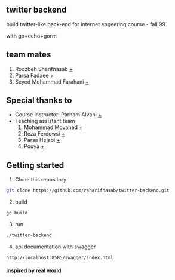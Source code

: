 



## twitter backend
build twitter-like back-end for internet engeering course - fall 99

with go+echo+gorm

## team mates

1. Roozbeh Sharifnasab [+](github.com/rsharifnasab)
2. Parsa Fadaee [+](github.com/ParsaFadaei)
3. Seyed Mohammad Farahani [+](github.com/SeyedMohammadFarahani)

## Special thanks to

-   Course instructor: Parham Alvani [+](github.com/1995parham)
-   Teaching assistant team
    1. Mohammad Movahed [+](https://github.com/funnyphantom)
    2. Reza Ferdowsi [+](https://github.com/rferdosi)
    3. Parsa Hejabi [+](https://github.com/ParsaHejabi)
    4. Pouya [+]()


## Getting started

1. Clone this repository:

```bash
git clone https://github.com/rsharifnasab/twitter-backend.git
```

2. build 

```bash
go build
```

3. run

```bash
./twitter-backend
```

4. api documentation with swagger
```
http://localhost:8585/swagger/index.html
```


#### inspired by [real world](https://github.com/xesina/golang-echo-realworld-example-app)

